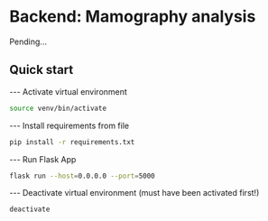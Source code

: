 # Backend: Mamography analysis
Pending...

## Quick start
--- Activate virtual environment
```bash
source venv/bin/activate
```

--- Install requirements from file
```bash
pip install -r requirements.txt
```

--- Run Flask App
```bash
flask run --host=0.0.0.0 --port=5000
```

--- Deactivate virtual environment (must have been activated first!)
```bash
deactivate
```
